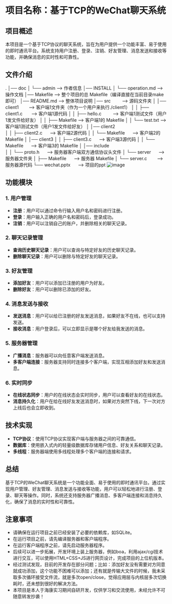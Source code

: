 # 项目名称：基于TCP的WeChat聊天系统

## 项目概述

本项目是一个基于TCP协议的聊天系统，旨在为用户提供一个功能丰富、易于使用的即时通讯平台。系统支持用户注册、登录、注销、好友管理、消息发送和接收等功能，并确保消息的实时性和可靠性。

## 文件介绍

.
│── doc
│   └── admin                      --> 作者信息
│── INSTALL
│   └── operation.md               --> 操作文档
│── Makefile                       --> 整个项目的总 Makefile（编译直接在当前目录make即可）
│── README.md                      --> 整体项目说明
│── src                            --> 源码文件夹
│   │── client1                    --> 客户端1文件夹（作为一个用户来执行./client1）
│   │   ├── client1.c              --> 客户端1源代码
│   │   ├── hello.c                --> 客户端1测试文件（用户1发文件给好友）
│   │   ├── Makefile               --> 客户端1的 Makefile
│   │   └── test.txt               --> 客户端1测试文件（用户1发文件给好友）
│   │── client2  
│   │   ├── client2.c              --> 客户端2源代码
│   │   └── Makefile               --> 客户端2的 Makefile
│   │── client3
│   │   ├── client3.c              --> 客户端3源代码
│   │   └── Makefile               --> 客户端3的 Makefile
│   │── include             
│   │   └── proto.h                --> 服务器客户端双方通信协议头文件
│   └── server                     --> 服务器文件夹
│       ├── Makefile               --> 服务器 Makefile
│       └── server.c               --> 服务器源代码
└── wechat.pptx                    --> 项目的ppt
![image](https://github.com/user-attachments/assets/bb72e291-25e0-482c-871a-b46ce14f73fc)


## 功能模块

### 1. 用户管理

- **注册**：用户可以通过命令行输入用户名和密码进行注册。
- **登录**：用户输入正确的用户名和密码后，登录成功。
- **注销**：用户可以注销自己的账户，并删除相关的聊天记录。

### 2. 聊天记录管理

- **查询历史聊天记录**：用户可以查询与特定好友的历史聊天记录。
- **删除聊天记录**：用户可以删除与特定好友的聊天记录。

### 3. 好友管理

- **添加好友**：用户可以添加已注册的用户为好友。
- **删除好友**：用户可以删除已添加的好友。

### 4. 消息发送与接收

- **发送消息**：用户可以给已注册的好友发送消息，如果好友不在线，也可以支持发送。
- **接收消息**：用户登录后，可以立即显示是哪个好友给我发送的消息。

### 5. 服务器管理

- **广播消息**：服务器可以向任意客户端发送消息。
- **多客户端连接**：服务器支持同时连接多个客户端，实现互相添加好友和发送消息。

### 6. 实时同步

- **在线状态同步**：用户的在线状态会实时同步，用户可以查看好友的在线状态。
- **消息持久化**：用户在给在线好友发送消息时，如果对方突然下线，下一次对方上线后也会立即收到。

## 技术实现

- **TCP协议**：使用TCP协议实现客户端与服务器之间的可靠通信。
- **数据库**：使用嵌入式内的轻量级数据库存储用户信息、好友关系和聊天记录。
- **多线程**：服务器端使用多线程处理多个客户端的连接和请求。

## 总结

基于TCP的WeChat聊天系统是一个功能全面、易于使用的即时通讯平台。通过实现用户管理、好友管理、消息发送与接收等功能，用户可以轻松地进行注册、登录、聊天等操作。同时，系统还支持服务器广播消息、多客户端连接和消息持久化，确保了消息的实时性和可靠性。

## 注意事项

- 请确保在运行项目之前已经安装了必要的依赖库，如SQLite。
- 在运行项目之前，请先编译服务器和客户端程序。
- 在运行客户端程序之前，请先启动服务器程序。
- 后续可以进一步拓展，开发环境上装上服务器，例如boa，利用ajax/cgi技术进行交互，可以使用HTML+CSS+JS进行网页设计，完成项目的上位机版本。
- 经过测试发现，目前的开发存在部分问题；比如：添加好友没有需要对方同意就成功添加，这个功能不困难可以添加；还有就是传输大文件的时候，我未采取多次循环接受文件流，就是多次open/close，觉得应用层与内核层多次切换耗时，还未想到很好的解决方法。
- 本项目是本人于海康实习期间自研开发，仅供学习和交流使用，未经允许不可随意转发抄袭！
